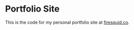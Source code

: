 # Portfolio Site
This is the code for my personal portfolio site at [firesquid.co](https://firesquid.co).
